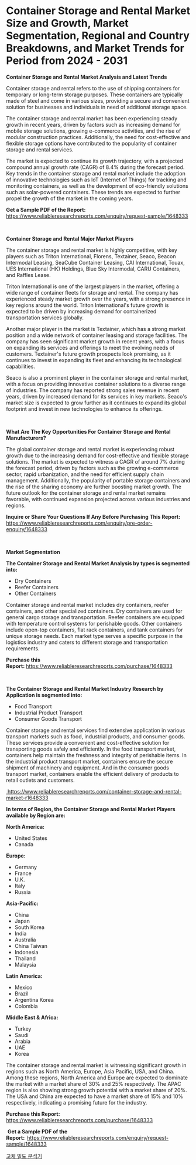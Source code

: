 <p><h1>Container Storage and Rental Market Size and Growth, Market Segmentation, Regional and Country Breakdowns, and Market Trends for Period from 2024 -  2031</h1></p><p><strong>Container Storage and Rental Market Analysis and Latest Trends</strong></p>
<p><p>Container storage and rental refers to the use of shipping containers for temporary or long-term storage purposes. These containers are typically made of steel and come in various sizes, providing a secure and convenient solution for businesses and individuals in need of additional storage space.</p><p>The container storage and rental market has been experiencing steady growth in recent years, driven by factors such as increasing demand for mobile storage solutions, growing e-commerce activities, and the rise of modular construction practices. Additionally, the need for cost-effective and flexible storage options have contributed to the popularity of container storage and rental services.</p><p>The market is expected to continue its growth trajectory, with a projected compound annual growth rate (CAGR) of 8.4% during the forecast period. Key trends in the container storage and rental market include the adoption of innovative technologies such as IoT (Internet of Things) for tracking and monitoring containers, as well as the development of eco-friendly solutions such as solar-powered containers. These trends are expected to further propel the growth of the market in the coming years.</p></p>
<p><strong>Get a Sample PDF of the Report:&nbsp;</strong> <a href="https://www.reliableresearchreports.com/enquiry/request-sample/1648333">https://www.reliableresearchreports.com/enquiry/request-sample/1648333</a></p>
<p>&nbsp;</p>
<p><strong>Container Storage and Rental Major Market Players</strong></p>
<p><p>The container storage and rental market is highly competitive, with key players such as Triton International, Florens, Textainer, Seaco, Beacon Intermodal Leasing, SeaCube Container Leasing, CAI International, Touax, UES International (HK) Holdings, Blue Sky Intermodal, CARU Containers, and Raffles Lease.</p><p>Triton International is one of the largest players in the market, offering a wide range of container fleets for storage and rental. The company has experienced steady market growth over the years, with a strong presence in key regions around the world. Triton International's future growth is expected to be driven by increasing demand for containerized transportation services globally.</p><p>Another major player in the market is Textainer, which has a strong market position and a wide network of container leasing and storage facilities. The company has seen significant market growth in recent years, with a focus on expanding its services and offerings to meet the evolving needs of customers. Textainer's future growth prospects look promising, as it continues to invest in expanding its fleet and enhancing its technological capabilities.</p><p>Seaco is also a prominent player in the container storage and rental market, with a focus on providing innovative container solutions to a diverse range of industries. The company has reported strong sales revenue in recent years, driven by increased demand for its services in key markets. Seaco's market size is expected to grow further as it continues to expand its global footprint and invest in new technologies to enhance its offerings.</p></p>
<p>&nbsp;</p>
<p><strong>What Are The Key Opportunities For Container Storage and Rental Manufacturers?</strong></p>
<p><p>The global container storage and rental market is experiencing robust growth due to the increasing demand for cost-effective and flexible storage solutions. The market is expected to witness a CAGR of around 7% during the forecast period, driven by factors such as the growing e-commerce sector, rapid urbanization, and the need for efficient supply chain management. Additionally, the popularity of portable storage containers and the rise of the sharing economy are further boosting market growth. The future outlook for the container storage and rental market remains favorable, with continued expansion projected across various industries and regions.</p></p>
<p><strong>Inquire or Share Your Questions If Any Before Purchasing This Report:</strong> <a href="https://www.reliableresearchreports.com/enquiry/pre-order-enquiry/1648333">https://www.reliableresearchreports.com/enquiry/pre-order-enquiry/1648333</a></p>
<p>&nbsp;</p>
<p><strong>Market Segmentation</strong></p>
<p><strong>The Container Storage and Rental Market Analysis by types is segmented into:</strong></p>
<p><ul><li>Dry Containers</li><li>Reefer Containers</li><li>Other Containers</li></ul></p>
<p><p>Container storage and rental market includes dry containers, reefer containers, and other specialized containers. Dry containers are used for general cargo storage and transportation. Reefer containers are equipped with temperature control systems for perishable goods. Other containers include open-top containers, flat rack containers, and tank containers for unique storage needs. Each market type serves a specific purpose in the logistics industry and caters to different storage and transportation requirements.</p></p>
<p><strong>Purchase this Report:&nbsp;</strong><a href="https://www.reliableresearchreports.com/purchase/1648333">https://www.reliableresearchreports.com/purchase/1648333</a></p>
<p>&nbsp;</p>
<p><strong>The Container Storage and Rental Market Industry Research by Application is segmented into:</strong></p>
<p><ul><li>Food Transport</li><li>Industrial Product Transport</li><li>Consumer Goods Transport</li></ul></p>
<p><p>Container storage and rental services find extensive application in various transport markets such as food, industrial products, and consumer goods. These services provide a convenient and cost-effective solution for transporting goods safely and efficiently. In the food transport market, containers help maintain the freshness and integrity of perishable items. In the industrial product transport market, containers ensure the secure shipment of machinery and equipment. And in the consumer goods transport market, containers enable the efficient delivery of products to retail outlets and customers.</p></p>
<p><a href="https://www.reliableresearchreports.com/container-storage-and-rental-market-r1648333">&nbsp;https://www.reliableresearchreports.com/container-storage-and-rental-market-r1648333</a></p>
<p><strong>In terms of Region, the Container Storage and Rental Market Players available by Region are:</strong></p>
<p>
    <p> <strong> North America: </strong>
        <ul>
            <li>United States</li>
            <li>Canada</li>
        </ul>
        </p> 
    <p> <strong> Europe: </strong>
        <ul>
            <li>Germany</li>
            <li>France</li>
            <li>U.K.</li>
            <li>Italy</li>
            <li>Russia</li>
        </ul>
        </p> 
    <p> <strong> Asia-Pacific: </strong>
        <ul>
            <li>China</li>
            <li>Japan</li>
            <li>South Korea</li>
            <li>India</li>
            <li>Australia</li>
            <li>China Taiwan</li>
            <li>Indonesia</li>
            <li>Thailand</li>
            <li>Malaysia</li>
        </ul>
        </p> 
    <p> <strong> Latin America: </strong>
        <ul>
            <li>Mexico</li>
            <li>Brazil</li>
            <li>Argentina Korea</li>
            <li>Colombia</li>
        </ul>
        </p> 
    <p> <strong> Middle East & Africa: </strong>
        <ul>
            <li>Turkey</li>
            <li>Saudi</li>
            <li>Arabia</li>
            <li>UAE</li>
            <li>Korea</li>
        </ul>
    </p>
    </p>
<p><p>The container storage and rental market is witnessing significant growth in regions such as North America, Europe, Asia Pacific, USA, and China. Among these regions, North America and Europe are expected to dominate the market with a market share of 30% and 25% respectively. The APAC region is also showing strong growth potential with a market share of 20%. The USA and China are expected to have a market share of 15% and 10% respectively, indicating a promising future for the industry.</p></p>
<p><strong>Purchase this Report: </strong><a href="https://www.reliableresearchreports.com/purchase/1648333">https://www.reliableresearchreports.com/purchase/1648333</a></p>
<p>&nbsp;<strong>Get a Sample PDF of the Report:&nbsp;&nbsp;</strong><a href="https://www.reliableresearchreports.com/enquiry/request-sample/1648333">https://www.reliableresearchreports.com/enquiry/request-sample/1648333</a></p>
<p><strong></strong></p>
<p><p><a href="https://github.com/alfitoms13/Market-Research-Report-List-1/blob/main/4007323103635.md">고체 밀도 분석기</a></p></p>